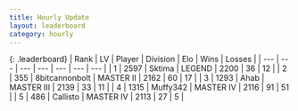 ```yaml
---
title: Hourly Update
layout: leaderboard
category: hourly
---
```


{: .leaderboard}
| Rank | LV | Player | Division | Elo | Wins | Losses |
| --- | --- | --- | --- | --- | --- | --- |
| <span data-change="0">1</span> | 2597 | <span title="ID: 353063">Sktima</span> | LEGEND | <span data-change="0">2200</span> | <span data-change="0">36</span> | <span data-change="0">12</span> |
| <span data-change="1">2</span> | 355 | <span title="ID: 28271">8bitcannonbolt</span> | MASTER II | <span data-change="12">2162</span> | <span data-change="1">60</span> | <span data-change="0">17</span> |
| <span data-change="-1">3</span> | 1293 | <span title="ID: 402846">Ahab</span> | MASTER III | <span data-change="-13">2139</span> | <span data-change="1">33</span> | <span data-change="2">11</span> |
| <span data-change="2">4</span> | 1315 | <span title="ID: 720567">Muffy342</span> | MASTER IV | <span data-change="14">2116</span> | <span data-change="3">91</span> | <span data-change="1">51</span> |
| <span data-change="-1">5</span> | 486 | <span title="ID: 619928">Callisto</span> | MASTER IV | <span data-change="0">2113</span> | <span data-change="0">27</span> | <span data-change="0">5</span> |